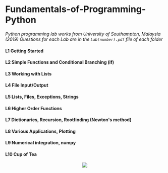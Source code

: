# Fundamentals-of-Programming-Python
*Python programming lab works from University of Southampton, Malaysia (2019)*
*Questions for each Lab are in the `Lab(number).pdf` file of each folder*

#### L1 Getting Started

#### L2 Simple Functions and Conditional Branching (if)

#### L3 Working with Lists

#### L4 File Input/Output

#### L5 Lists, Files, Exceptions, Strings

#### L6 Higher Order Functions

#### L7 Dictionaries, Recursion, Rootfinding (Newton's method)

#### L8 Various Applications, Plotting

#### L9 Numerical integration, numpy

#### L10 Cup of Tea



<p align="center">
  <img src="http://www.stephanmiller.com/images/category/python.jpg">
</p>
